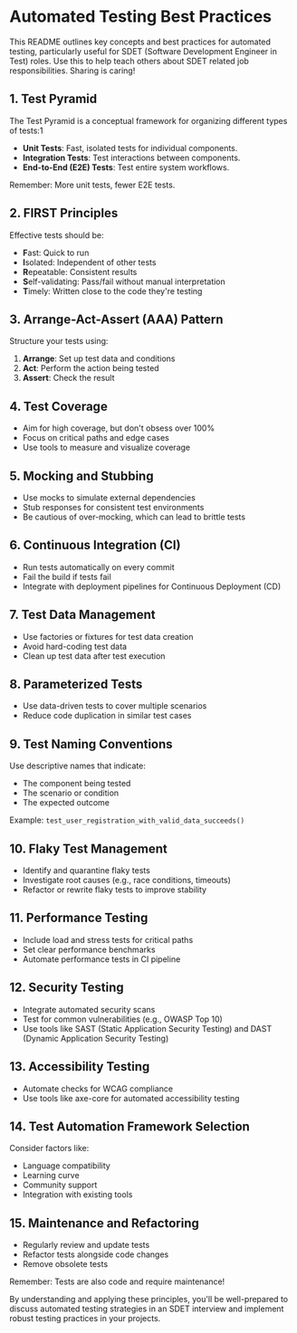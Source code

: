 # Automated Testing Best Practices

This README outlines key concepts and best practices for automated testing, particularly useful for SDET (Software Development Engineer in Test) roles. Use this to help teach others about SDET related job responsibilities. Sharing is caring!

## 1. Test Pyramid

The Test Pyramid is a conceptual framework for organizing different types of tests:1
- **Unit Tests**: Fast, isolated tests for individual components.
- **Integration Tests**: Test interactions between components.
- **End-to-End (E2E) Tests**: Test entire system workflows.

Remember: More unit tests, fewer E2E tests.

## 2. FIRST Principles

Effective tests should be:

- **F**ast: Quick to run
- **I**solated: Independent of other tests
- **R**epeatable: Consistent results
- **S**elf-validating: Pass/fail without manual interpretation
- **T**imely: Written close to the code they're testing

## 3. Arrange-Act-Assert (AAA) Pattern

Structure your tests using:

1. **Arrange**: Set up test data and conditions
2. **Act**: Perform the action being tested
3. **Assert**: Check the result

## 4. Test Coverage

- Aim for high coverage, but don't obsess over 100%
- Focus on critical paths and edge cases
- Use tools to measure and visualize coverage

## 5. Mocking and Stubbing

- Use mocks to simulate external dependencies
- Stub responses for consistent test environments
- Be cautious of over-mocking, which can lead to brittle tests

## 6. Continuous Integration (CI)

- Run tests automatically on every commit
- Fail the build if tests fail
- Integrate with deployment pipelines for Continuous Deployment (CD)

## 7. Test Data Management

- Use factories or fixtures for test data creation
- Avoid hard-coding test data
- Clean up test data after test execution

## 8. Parameterized Tests

- Use data-driven tests to cover multiple scenarios
- Reduce code duplication in similar test cases

## 9. Test Naming Conventions

Use descriptive names that indicate:
- The component being tested
- The scenario or condition
- The expected outcome

Example: `test_user_registration_with_valid_data_succeeds()`

## 10. Flaky Test Management

- Identify and quarantine flaky tests
- Investigate root causes (e.g., race conditions, timeouts)
- Refactor or rewrite flaky tests to improve stability

## 11. Performance Testing

- Include load and stress tests for critical paths
- Set clear performance benchmarks
- Automate performance tests in CI pipeline

## 12. Security Testing

- Integrate automated security scans
- Test for common vulnerabilities (e.g., OWASP Top 10)
- Use tools like SAST (Static Application Security Testing) and DAST (Dynamic Application Security Testing)

## 13. Accessibility Testing

- Automate checks for WCAG compliance
- Use tools like axe-core for automated accessibility testing

## 14. Test Automation Framework Selection

Consider factors like:
- Language compatibility
- Learning curve
- Community support
- Integration with existing tools

## 15. Maintenance and Refactoring

- Regularly review and update tests
- Refactor tests alongside code changes
- Remove obsolete tests

Remember: Tests are also code and require maintenance!

By understanding and applying these principles, you'll be well-prepared to discuss automated testing strategies in an SDET interview and implement robust testing practices in your projects.
